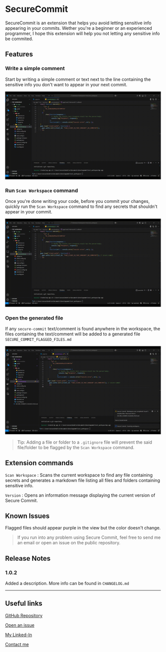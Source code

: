 # SecureCommit

SecureCommit is an extension that helps you avoid letting sensitive info appearing in your commits. Wether you're a beginner or an experienced programmer, I hope this extension will help you not letting any sensitive info be commited.

## Features

### Write a simple comment

Start by writing a simple comment or text next to the line containing the sensitive info you don't want to appear in your next commit.

![Write a comment](images/step1.gif)

### Run `Scan Workspace` command

Once you're done writing your code, before you commit your changes, quickly run the `Scan Workspace` command to find any secrets that shouldn't appear in your commit.

![Scan Workspace](images/step2.gif)

### Open the generated file

If any `secure-commit` text/comment is found anywhere in the workspace, the files containing the text/comment will be added to a generated file `SECURE_COMMIT_FLAGGED_FILES.md`

![Opening generated file](images/step3.gif)

> Tip: Adding a file or folder to a `.gitignore` file will prevent the said file/folder to be flagged by the `Scan Workspace` command.

## Extension commands

`Scan Workspace` : Scans the current workspace to find any file containing secrets and generates a markdown file listing all files and folders containing sensitive info.

`Version` : Opens an information message displaying the current version of Secure Commit.

## Known Issues

Flagged files should appear purple in the view but the color doesn't change.

> If you run into any problem using Secure Commit, feel free to send me an email or open an issue on the public repository.

## Release Notes

### 1.0.2

Added a description. More info can be found in `CHANGELOG.md`

---

## Useful links

[GitHub Repository](https://github.com/Enzoait/SecureCommit)

[Open an issue](https://github.com/Enzoait/SecureCommit/issues/new)

[My Linked-In](https://www.linkedin.com/in/enzo-ait-yakoub-a19254231/)

[Contact me](mailto:enzo.aityakoub@gmail.com)